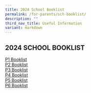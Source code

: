 ```yaml
---
title: 2024 School Booklist
permalink: /for-parents/sch-booklist/
description: ""
third_nav_title: Useful Information
variant: markdown
---
```

## 2024 SCHOOL BOOKLIST

[P1 Booklist](/files/2023%20School%20Booklist/Palm%20View%20%20Booklist%202023%20Primary%201%20(1).pdf)<br>
[P2 Booklist](/files/2023%20School%20Booklist/Palm%20View%20%20Booklist%202023%20Primary%202%20(1).pdf)<br>
[P3 Booklist](/files/2023%20School%20Booklist/Palm%20View%20%20Booklist%202023%20Primary%203%20(1).pdf)<br>
[P4 Booklist](/files/2023%20School%20Booklist/Palm%20View%20%20Booklist%202023%20Primary%204%20(1).pdf)<br>
[P5 Booklist](/files/2023%20School%20Booklist/Palm%20View%20%20Booklist%202023%20Primary%205%20(1).pdf)<br>
[P6 Booklist](/files/2023%20School%20Booklist/Palm%20View%20%20Booklist%202023%20Primary%206%20(1).pdf)